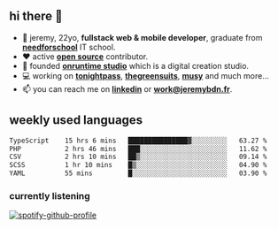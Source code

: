 ## hi there 👋

- 👦 jeremy,  22yo, **fullstack web & mobile developer**, graduate from **[needforschool](https://www.needfor-school.com/)** IT school.
- ❤️ active **[open source](https://github.com/jerembdn)** contributor.
- 🧠 founded **[onruntime studio](https://github.com/onruntime)** which is a digital creation studio.
- 💻 working on **[tonightpass](https://tonightpass.com)**, **[thegreensuits](https://thegreensuits.fr)**, **[musy](https://github.com/musyapp)** and much more...
- 📫 you can reach me on **[linkedin](https://www.linkedin.com/in/jeremybdn/)** or **[work@jeremybdn.fr](mailto:work@jeremybdn.fr)**.

## weekly used languages

<!--START_SECTION:waka-->

```txt
TypeScript    15 hrs 6 mins   ███████████████▓░░░░░░░░░   63.27 %
PHP           2 hrs 46 mins   ███░░░░░░░░░░░░░░░░░░░░░░   11.62 %
CSV           2 hrs 10 mins   ██▒░░░░░░░░░░░░░░░░░░░░░░   09.14 %
SCSS          1 hr 10 mins    █▒░░░░░░░░░░░░░░░░░░░░░░░   04.90 %
YAML          55 mins         █░░░░░░░░░░░░░░░░░░░░░░░░   03.90 %
```

<!--END_SECTION:waka-->

### currently listening
[![spotify-github-profile](https://spotify-github-profile.vercel.app/api/view?uid=31ugdvkonmhxzbnkai2r7ue2empe&cover_image=true&theme=natemoo-re&show_offline=false&background_color=121212&bar_color=3356d7&bar_color_cover=false)](https://open.spotify.com/user/31225jnpumbhbpldcz2wjg24aymi)
